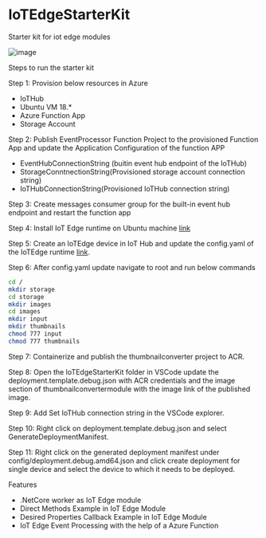 # IoTEdgeStarterKit
Starter kit for iot edge modules

![image](https://user-images.githubusercontent.com/14832274/113845894-96ceaf80-97b3-11eb-8521-9a1fe8407d88.png)

Steps to run the starter kit

Step 1: Provision below resources in Azure
  - IoTHub
  - Ubuntu VM 18.*
  - Azure Function App
  - Storage Account

Step 2: Publish EventProcessor Function Project to the provisioned Function App and update the Application Configuration of the function APP
  - EventHubConnectionString (buitin event hub endpoint of the IoTHub)
  - StorageConntnectionString(Provisioned storage account connection string)
  - IoTHubConnectionString(Provisioned IoTHub connection string)

Step 3: Create messages consumer group for the built-in event hub endpoint and restart the function app

Step 4: Install IoT Edge runtime on Ubuntu machine [link](https://docs.microsoft.com/en-us/azure/iot-edge/how-to-install-iot-edge?view=iotedge-2018-06)

Step 5: Create an IoTEdge device in IoT Hub and update the config.yaml of the IoTEdge runtime [link](https://docs.microsoft.com/en-us/azure/iot-edge/how-to-register-device?view=iotedge-2018-06&tabs=azure-portal).

Step 6: After config.yaml update navigate to root and run below commands
```bash
cd /
mkdir storage
cd storage
mkdir images
cd images
mkdir input
mkdir thumbnails
chmod 777 input
chmod 777 thumbnails
```

Step 7: Containerize and publish the thumbnailconverter project to ACR.

Step 8: Open the IoTEdgeStarterKit folder in VSCode update the deployment.template.debug.json with ACR credentials and the image section of thumbnailconvertermodule with the image link of the published image.

Step 9: Add Set IoTHub connection string in the VSCode explorer.

Step 10: Right click on deployment.template.debug.json and select GenerateDeploymentManifest.

Step 11: Right click on the generated deployment manifest under config/deployment.debug.amd64.json and click create deployment for single device and select the device to which it needs to be deployed.

Features
- .NetCore worker as IoT Edge module
- Direct Methods Example in IoT Edge Module
- Desired Properties Callback Example in IoT Edge Module
- IoT Edge Event Processing with the help of a Azure Function
